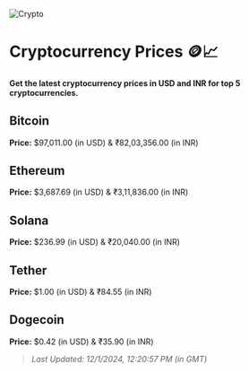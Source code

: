 
![Crypto](https://www.techguide.com.au/wp-content/uploads/2020/11/crypto3.jpeg)

# Cryptocurrency Prices 🪙📈

#### Get the latest cryptocurrency prices in USD and INR for top 5 cryptocurrencies.

## Bitcoin

**Price:** $97,011.00 (in USD) & ₹82,03,356.00 (in INR)

## Ethereum

**Price:** $3,687.69 (in USD) & ₹3,11,836.00 (in INR)

## Solana

**Price:** $236.99 (in USD) & ₹20,040.00 (in INR)

## Tether

**Price:** $1.00 (in USD) & ₹84.55 (in INR)

## Dogecoin

**Price:** $0.42 (in USD) & ₹35.90 (in INR)

> _Last Updated: 12/1/2024, 12:20:57 PM (in GMT)_
